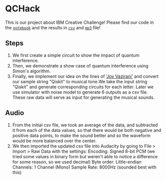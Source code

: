 # QCHack
This is our project about IBM Creative Challenge!
Please find our code in the [`notebook`](https://github.com/peachnuts/QCHack/blob/start/Creative_challenge.ipynb) and the results in [`csv`](https://github.com/peachnuts/QCHack/blob/start/raw_result.csv) and [`mp3`](https://github.com/peachnuts/QCHack/blob/start/raw_result_avg_subtracted.mp3) file!
## Steps 
1. We first create a simple circuit to show the impact of quantum interference.
2. Then, we demonstrate a show case of quantum interference using Simon's algorithm.
3. Finally, we implement our idea on the lines of ['Joy Vazirani'](https://www.jrussellhuffman.com/joyvazirani/) and convert our sample string "Qiskit" to musical tone.We take the input string "Qiskit" and generate corresponding circuits for each letter. Later we use simulator  with noise model to generate 6 outputs as a csv file. These raw data will serve as input for generating the musical sounds.

## Audio

1. From the initial csv file, we took an average of the data, and subtracted it from each of the data values, so that there would be both negative and positive data points, to make the sound better and so the waveform would be more balanced over the center.  
2. We then imported the updated csv file into Audacity by going to File > Import > Raw Data with the settings: 
                                               Encoding: Signed 8-bit PCM (we tried some values in binary form but weren't able to notice a difference for                                                                        some reason, so we used decimal)
                                               Byte order: Little-endian
                                               Channels: 1 Channel (Mono)
                                               Sample Rate: 8000Hz (sounded best with this)

